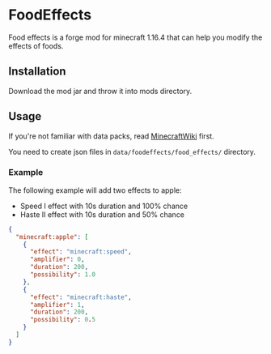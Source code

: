 # FoodEffects

Food effects is a forge mod for minecraft 1.16.4 that can help you modify the effects of foods.

## Installation

Download the mod jar and throw it into mods directory.

## Usage

If you're not familiar with data packs, read [MinecraftWiki](https://minecraft.gamepedia.com/Tutorials/Creating_a_data_pack) first.

You need to create json files in `data/foodeffects/food_effects/` directory.

### Example

The following example will add two effects to apple:

- Speed I effect with 10s duration and 100% chance
- Haste II effect with 10s duration and 50% chance

```json
{
  "minecraft:apple": [
    {
      "effect": "minecraft:speed",
      "amplifier": 0,
      "duration": 200,
      "possibility": 1.0
    },
    {
      "effect": "minecraft:haste",
      "amplifier": 1,
      "duration": 200,
      "possibility": 0.5
    }
  ]
}
```